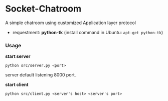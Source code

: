 # Socket-Chatroom
A simple chatroom using customized Application layer protocol
+ requestment: **python-tk** (install command in Ubuntu: `apt-get python-tk`)

### Usage
**start server**
```
python src/server.py <port>
```
server default listening 8000 port.

**start client**
```
python src/client.py <server's host> <server's port>
```

